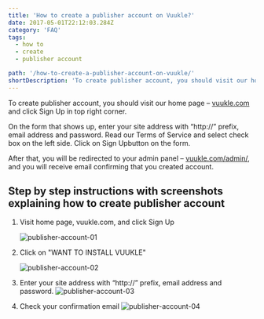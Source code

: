 ```yaml
---
title: 'How to create a publisher account on Vuukle?'
date: 2017-05-01T22:12:03.284Z
category: 'FAQ'
tags:
  - how to
  - create
  - publisher account

path: '/how-to-create-a-publisher-account-on-vuukle/'
shortDescription: 'To create publisher account, you should visit our home page – vuukle.com and click Sign Up in top right corner.'
---
```


To create publisher account, you should visit our home page – [vuukle.com](http://vuukle.com/) and click Sign Up in top right corner.

On the form that shows up, enter your site address with “http://” prefix, email address and password. Read our Terms of Service and select check box on the left side. Click on Sign Upbutton on the form.

After that, you will be redirected to your admin panel – [vuukle.com/admin/](http://vuukle.com/admin/), and you will receive email confirming that you created account.

## Step by step instructions with screenshots explaining how to create publisher account

1. Visit home page, vuukle.com, and click Sign Up

   ![publisher-account-01](/img/how-to-create-a-publisher-account-on-vuukle-img-1.jpg)

2. Click on "WANT TO INSTALL VUUKLE"

   ![publisher-account-02](/img/how-to-create-a-publisher-account-on-vuukle-img-2.jpg)

3. Enter your site address with “http://” prefix, email address and password.
   ![publisher-account-03](/img/how-to-create-a-publisher-account-on-vuukle-img-3.jpg)

4. Check your confirmation email
   ![publisher-account-04](/img/how-to-create-a-publisher-account-on-vuukle-img-4.jpg)
